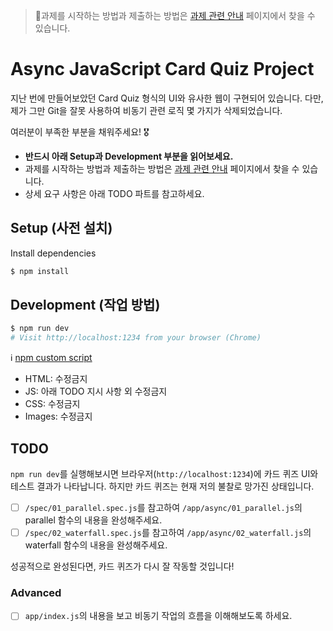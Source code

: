 > 🚨과제를 시작하는 방법과 제출하는 방법은 [과제 관련 안내](https://www.notion.so/vanillacoding/9b7bb71aa95f4bd4906e7496d6ad8db3) 페이지에서 찾을 수 있습니다.

# Async JavaScript Card Quiz Project

지난 번에 만들어보았던 Card Quiz 형식의 UI와 유사한 웹이 구현되어 있습니다. 다만, 제가 그만 Git을 잘못 사용하여 비동기 관련 로직 몇 가지가 삭제되었습니다.

여러분이 부족한 부분을 채워주세요! 🎖

- **반드시 아래 Setup과 Development 부분을 읽어보세요.**
- 과제를 시작하는 방법과 제출하는 방법은 [과제 관련 안내](https://www.notion.so/vanillacoding/9b7bb71aa95f4bd4906e7496d6ad8db3) 페이지에서 찾을 수 있습니다.
- 상세 요구 사항은 아래 TODO 파트를 참고하세요.

## Setup (사전 설치)

Install dependencies

```sh
$ npm install
```

## Development (작업 방법)

```sh
$ npm run dev
# Visit http://localhost:1234 from your browser (Chrome)
```

ℹ️ [npm custom script](https://stackoverflow.com/questions/36433461/how-do-i-add-a-custom-script-to-my-package-json-file-that-runs-a-javascript-file)

- HTML: 수정금지
- JS: 아래 TODO 지시 사항 외 수정금지
- CSS: 수정금지
- Images: 수정금지

## TODO

`npm run dev`를 실행해보시면 브라우저(`http://localhost:1234`)에 카드 퀴즈 UI와 테스트 결과가 나타납니다. 하지만 카드 퀴즈는 현재 저의 불찰로 망가진 상태입니다.

- [ ] `/spec/01_parallel.spec.js`를 참고하여 `/app/async/01_parallel.js`의 parallel 함수의 내용을 완성해주세요.
- [ ] `/spec/02_waterfall.spec.js`를 참고하여 `/app/async/02_waterfall.js`의 waterfall 함수의 내용을 완성해주세요.

성공적으로 완성된다면, 카드 퀴즈가 다시 잘 작동할 것입니다!

### Advanced

- [ ] `app/index.js`의 내용을 보고 비동기 작업의 흐름을 이해해보도록 하세요.
